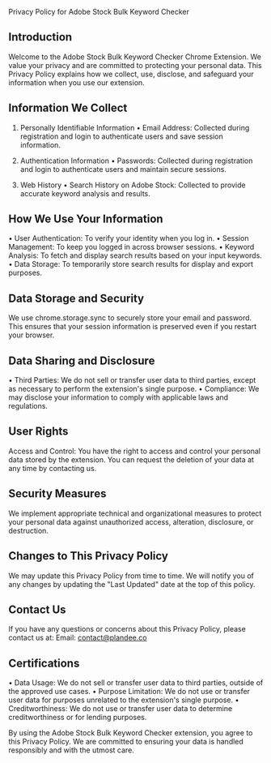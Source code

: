 Privacy Policy for Adobe Stock Bulk Keyword Checker

Introduction
------------
Welcome to the Adobe Stock Bulk Keyword Checker Chrome Extension. We value your privacy and are committed to protecting your personal data. This Privacy Policy explains how we collect, use, disclose, and safeguard your information when you use our extension.

Information We Collect
----------------------
1. Personally Identifiable Information
   • Email Address: Collected during registration and login to authenticate users and save session information.

2. Authentication Information
   • Passwords: Collected during registration and login to authenticate users and maintain secure sessions.

3. Web History
   • Search History on Adobe Stock: Collected to provide accurate keyword analysis and results.

How We Use Your Information
---------------------------
• User Authentication: To verify your identity when you log in.
• Session Management: To keep you logged in across browser sessions.
• Keyword Analysis: To fetch and display search results based on your input keywords.
• Data Storage: To temporarily store search results for display and export purposes.

Data Storage and Security
-------------------------
We use chrome.storage.sync to securely store your email and password. This ensures that your session information is preserved even if you restart your browser.

Data Sharing and Disclosure
---------------------------
• Third Parties: We do not sell or transfer user data to third parties, except as necessary to perform the extension's single purpose.
• Compliance: We may disclose your information to comply with applicable laws and regulations.

User Rights
-----------
Access and Control: You have the right to access and control your personal data stored by the extension. You can request the deletion of your data at any time by contacting us.

Security Measures
-----------------
We implement appropriate technical and organizational measures to protect your personal data against unauthorized access, alteration, disclosure, or destruction.

Changes to This Privacy Policy
------------------------------
We may update this Privacy Policy from time to time. We will notify you of any changes by updating the "Last Updated" date at the top of this policy.

Contact Us
----------
If you have any questions or concerns about this Privacy Policy, please contact us at:
Email: contact@plandee.co

Certifications
--------------
• Data Usage: We do not sell or transfer user data to third parties, outside of the approved use cases.
• Purpose Limitation: We do not use or transfer user data for purposes unrelated to the extension's single purpose.
• Creditworthiness: We do not use or transfer user data to determine creditworthiness or for lending purposes.

By using the Adobe Stock Bulk Keyword Checker extension, you agree to this Privacy Policy. We are committed to ensuring your data is handled responsibly and with the utmost care.
